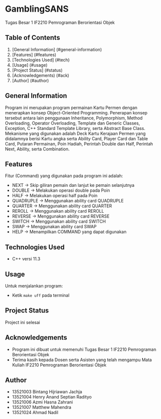 # GamblingSANS
Tugas Besar 1 IF2210 Pemrograman Berorientasi Objek

## Table of Contents
1. [General Information] (#general-information)
2. [Features] (#features)
3. [Technologies Used] (#tech)
4. [Usage] (#usage)
5. [Project Status] (#status)
6. [Acknowledgements) (#ack)
7. [Author] (#author)

## General Information <a name="general-information"></a>
Program ini merupakan program permainan Kartu Permen dengan menerapkan konsep Object-Oriented Programming. Penerapan konsep tersebut antara lain penggunaan Inheritance, Polymorphism, Method Overloading, Operator Overloading, Template dan Generic Classes, Exception, C++ Standard Template Library, serta Abstract Base Class.
Mekanisme yang digunakan adalah Deck Kartu Kerajaan Permen yang didalamnya berisi Kartu angka serta Ability Card, Player Card dan Table Card, Putaran Permainan, Poin Hadiah, Perintah Double dan Half, Perintah Next, Ability, serta Combination.

## Features <a name="features"></a>
Fitur (Command) yang digunakan pada program ini adalah:
- NEXT -> Skip giliran pemain dan lanjut ke pemain selanjutnya
- DOUBLE -> Melakukan operasi double pada Poin
- HALF -> Melakukan operasi half pada Poin
- QUADRUPLE -> Menggunakan ability card QUADRUPLE
- QUARTER -> Menggunakan ability card QUARTER
- REROLL -> Menggunakan ability card REROLL
- REVERSE -> Menggunakan ability card REVERSE
- SWITCH -> Menggunakan ability card SWITCH
- SWAP -> Menggunakan ability card SWAP
- HELP -> Menampilkan COMMAND yang dapat digunakan

## Technologies Used <a name="tech"></a>
- C++ versi 11.3

## Usage <a name="usage"></a>
Untuk menjalankan program:
- Ketik `make uff` pada terminal

## Project Status <a name="status"></a>
Project ini selesai

## Acknowledgements <a name="ack"></a>
- Program ini dibuat untuk memenuhi Tugas Besar 1 IF2210 Pemrograman Berorientasi Objek
- Terima kasih kepada Dosen serta Asisten yang telah mengampu Mata Kuliah IF2210 Pemrograman Berorientasi Objek

## Author <a name="author"></a>
- 13521003 Bintang Hijriawan Jachja
- 13521004 Henry Anand Septian Radityo
- 13521006 Azmi Hasna Zahrani
- 13521007 Matthew Mahendra
- 13521024 Ahmad Nadil
